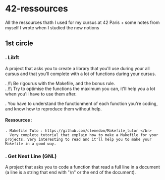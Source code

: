 # 42-ressources
All the ressources thath I used for my cursus at 42 Paris + some notes from myself I wrote when I studied the new notions

## 1st circle
### . Libft
  A project that asks you to create a library that you'll use during your all cursus and that you'll complete with a lot of functions during your cursus.

  . /!\ Be rigourus with the Makefile, and the bonus rule. </br>
  . /!\ Try to optimise the functions the maximum you can, it'll help you a lot when you'll have to use them after.

  . You have to understand the functionment of each function you're coding, and know how to reproduce them without help.

  #### Ressources :
    . Makefile Tuto : https://github.com/clemedon/Makefile_tutor </br>
      Very complete tutorial that explain how to make a Makefile for your projects. Very interesting to read and it'll help you to make your Makefile in a good way.

### . Get Next Line (GNL)
  A project that asks you to code a function that read a full line in a document (a line is a string that end with "\n" or the end of the document).
